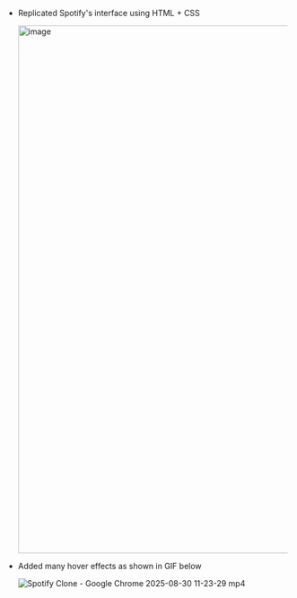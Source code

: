 - Replicated Spotify's interface using HTML + CSS


  <img width="1919" height="939" alt="image" src="https://github.com/user-attachments/assets/904bd7ce-88e1-4e1c-b21c-265808198e34" />

- Added many hover effects as shown in GIF below

  ![Spotify Clone - Google Chrome 2025-08-30 11-23-29 mp4](https://github.com/user-attachments/assets/2bd56c5d-f778-4f16-97de-373327eeaf21)



  
